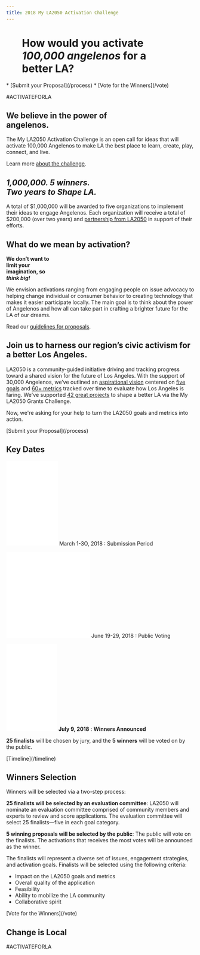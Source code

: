 ```yaml
---
title: 2018 My LA2050 Activation Challenge
---
```


<h1>
  <span style="display: block; max-width: 15em; margin-left: auto; margin-right: auto;">
    <span class="avoid-break">How would</span>
    <span class="avoid-break">you activate</span>
    <em>100,000 angelenos</em>
    <span class="avoid-break">
      for a <span class="avoid-break">better LA?</span>
    </span>
  </span>
</h1>

<!--
<div class="action" markdown="1">
* [Learn More](/about)
* [Get Updates](https://la2050.us6.list-manage.com/subscribe/post?u=81b6d7b4efb839b992bf7ae72&id=b16f498212)
</div>
-->
<div class="action" markdown="1">
* [Submit your Proposal](/process)
* [Vote for the Winners](/vote)
</div>

<section><div markdown="1">

<p class="activate-tag">#ACTIVATEFORLA</p>

<h2><span style="display: block; max-width: 14em"><strong>We&nbsp;believe&nbsp;in the&nbsp;power&nbsp;of angelenos.</strong></span></h2>

The My LA2050 Activation Challenge is an open call for ideas that will activate 100,000 Angelenos to make LA the best place to learn, create, play, connect, and live.

Learn more [about the challenge](/faqs/#what-is-the-activation-challenge).

</div></section>

<section><div markdown="1">

## _1,000,000. 5&nbsp;winners.<br /> Two&nbsp;years to&nbsp;Shape&nbsp;LA._


A total of $1,000,000 will be awarded to five organizations to implement their ideas to engage Angelenos. Each organization will receive a total of $200,000 (over two years) and [partnership from LA2050](/faqs/#how-can-la2050-partner-with-my-organization) in support of their efforts.


<!--
<p class="action" markdown="1">
[Read the FAQs](/faqs)
</p>
-->

</div></section>

<section class="in-depth"><div markdown="1">

## What do we mean by activation?

<strong>
  <span style="">
    <span style="max-width: 9em; display: block;">We don’t want to limit your imagination, so <em>think big!</em></span>
  </span>
</strong>

We envision activations ranging from engaging people on issue advocacy to helping change individual or consumer behavior to creating technology that makes it easier participate locally. The main goal is to think about the power of Angelenos and how all can take part in crafting a brighter future for the LA of our dreams.

Read our [guidelines for proposals](/process/#guidelines).

</div></section>

<!--
<section class="key-dates" markdown="1">

### Submission Period

![](/assets/images/icons/submission.png)

March 1-3O, 2018

### Public Voting

![](/assets/images/icons/voting.png)

June 19-29, 2018

### Winners Announced

![](/assets/images/icons/winners.png)

July 9, 2018

</section>
-->

<section><div markdown="1">

## Join us to harness our region’s civic activism for a better Los Angeles.

LA2050 is a community-guided initiative driving and tracking progress toward a shared vision for the future of Los Angeles. With the support of 30,000 Angelenos, we’ve outlined an [aspirational vision](https://la2050.s3-us-west-1.amazonaws.com/reports/1/pdfs/vision_for_a_successful_los_angeles.pdf?1441226432) centered on [five goals](https://la2050.org/goals) and [60+ metrics](https://www.la2050.org/metrics) tracked over time to evaluate how Los Angeles is faring. We've supported [](https://www.la2050.org/grantees) [42 great project](https://www.la2050.org/grantees)[s](https://www.la2050.org/grantees) to shape a better LA via the My LA2050 Grants Challenge. 

Now, we're asking for your help to turn the LA2050 goals and metrics into action. 

<!--
Starting March 1, 2018, you can [submit your proposal](/process) to activate Angelenos around an important issue in the region.
-->

<p class="action" markdown="1">
[Submit your Proposal](/process)
</p>

</div></section>

<section class="timeline has-icons" markdown="1" id="dates"><div markdown="1">

## Key Dates

![](/assets/images/icons/submission.png) March 1-3O, 2018
: Submission Period

![](/assets/images/icons/voting.png) June 19-29, 2018
: Public Voting

![](/assets/images/icons/winners.png) **July 9, 2018**
: **Winners Announced**

**25 finalists** will be chosen by jury, and the <span class="avoid-break">**5 winners** will be voted on by the public.</span>


<p class="action" markdown="1">
[Timeline](/timeline)
</p>

</div></section>


## Winners Selection

Winners will be selected via a two-step process:

**25 finalists will be selected by an evaluation committee**: LA2050 will nominate an evaluation committee comprised of community members and experts to review and score applications. The evaluation committee will select 25 finalists—five in each goal category.

**5 winning proposals will be selected by the public**: The public will vote on the finalists. The activations that receives the most votes will be announced as the winner.

The finalists will represent a diverse set of issues, engagement strategies, and activation goals. Finalists will be selected using the following criteria:

* Impact on the LA2050 goals and metrics
* Overall quality of the application
* Feasibility
* Ability to mobilize the LA community
* Collaborative spirit

<p class="action" markdown="1">
[Vote for the Winners](/vote)
</p>



<section class="lime"><div markdown="1">

# Change is <b>L</b>oc<b>a</b>l

<p class="activate-tag">#ACTIVATEFORLA</p>

</div></section>

<!--
If you have questions not answered in the [FAQs](/faqs), please contact us at [connect@la2050.org](mailto:connect@la2050.org).

<p class="action" markdown="1">
[Message Us](mailto:connect@la2050.org)
</p>
-->

